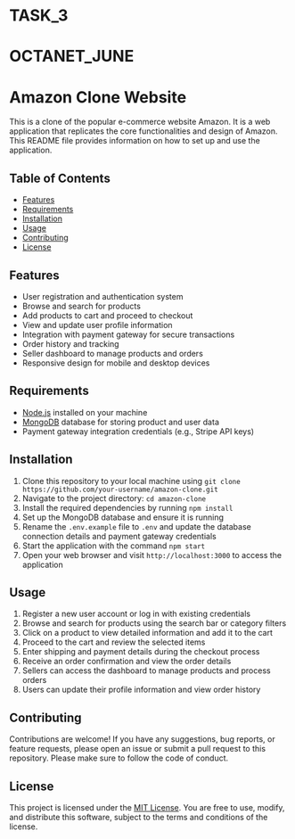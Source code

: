 # TASK_3
# OCTANET_JUNE
# Amazon Clone Website

This is a clone of the popular e-commerce website Amazon. It is a web application that replicates the core functionalities and design of Amazon. This README file provides information on how to set up and use the application.

## Table of Contents

- [Features](#features)
- [Requirements](#requirements)
- [Installation](#installation)
- [Usage](#usage)
- [Contributing](#contributing)
- [License](#license)

## Features

- User registration and authentication system
- Browse and search for products
- Add products to cart and proceed to checkout
- View and update user profile information
- Integration with payment gateway for secure transactions
- Order history and tracking
- Seller dashboard to manage products and orders
- Responsive design for mobile and desktop devices

## Requirements

- [Node.js](https://nodejs.org) installed on your machine
- [MongoDB](https://www.mongodb.com/) database for storing product and user data
- Payment gateway integration credentials (e.g., Stripe API keys)

## Installation

1. Clone this repository to your local machine using `git clone https://github.com/your-username/amazon-clone.git`
2. Navigate to the project directory: `cd amazon-clone`
3. Install the required dependencies by running `npm install`
4. Set up the MongoDB database and ensure it is running
5. Rename the `.env.example` file to `.env` and update the database connection details and payment gateway credentials
6. Start the application with the command `npm start`
7. Open your web browser and visit `http://localhost:3000` to access the application

## Usage

1. Register a new user account or log in with existing credentials
2. Browse and search for products using the search bar or category filters
3. Click on a product to view detailed information and add it to the cart
4. Proceed to the cart and review the selected items
5. Enter shipping and payment details during the checkout process
6. Receive an order confirmation and view the order details
7. Sellers can access the dashboard to manage products and process orders
8. Users can update their profile information and view order history

## Contributing

Contributions are welcome! If you have any suggestions, bug reports, or feature requests, please open an issue or submit a pull request to this repository. Please make sure to follow the code of conduct.

## License

This project is licensed under the [MIT License](LICENSE). You are free to use, modify, and distribute this software, subject to the terms and conditions of the license.
